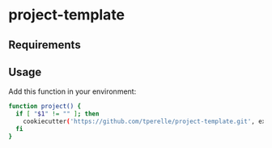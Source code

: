 # project-template

## Requirements

## Usage

Add this function in your environment:

```bash
function project() {
  if [ "$1" != "" ]; then
    cookiecutter('https://github.com/tperelle/project-template.git', extra_context={'project': $1})
  fi
}
```
